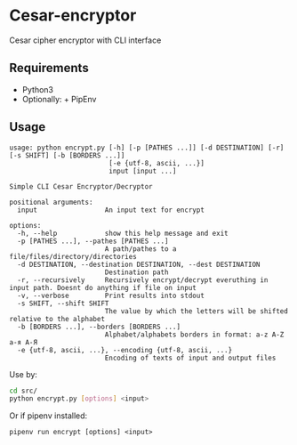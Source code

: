 # Cesar-encryptor

Cesar cipher encryptor  with CLI interface

## Requirements

+ Python3
+ Optionally:
        + PipEnv

## Usage

```text
usage: python encrypt.py [-h] [-p [PATHES ...]] [-d DESTINATION] [-r] [-s SHIFT] [-b [BORDERS ...]]
                         [-e {utf-8, ascii, ...}]
                         input [input ...]

Simple CLI Cesar Encryptor/Decryptor

positional arguments:
  input                 An input text for encrypt

options:
  -h, --help            show this help message and exit
  -p [PATHES ...], --pathes [PATHES ...]
                        A path/pathes to a file/files/directory/directories
  -d DESTINATION, --destination DESTINATION, --dest DESTINATION
                        Destination path
  -r, --recursively     Recursively encrypt/decrypt everuthing in input path. Doesnt do anything if file on input
  -v, --verbose         Print results into stdout
  -s SHIFT, --shift SHIFT
                        The value by which the letters will be shifted relative to the alphabet
  -b [BORDERS ...], --borders [BORDERS ...]
                        Alphabet/alphabets borders in format: a-z A-Z а-я А-Я
  -e {utf-8, ascii, ...}, --encoding {utf-8, ascii, ...}
                        Encoding of texts of input and output files
```

Use by:

```bash
cd src/
python encrypt.py [options] <input>
```

Or if pipenv installed:

`pipenv run encrypt [options] <input>`
